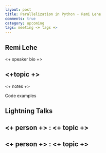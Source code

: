 ```yaml
---
layout: post
title: Parallelization in Python - Remi Lehe
comments: true
category: upcoming
tags: meeting <+ tags +>
---
```


## Remi Lehe

<+ speaker bio +> 

## <+topic +>

<+ notes +>

Code examples 

## Lightning Talks 

## <+ person +> : <+ topic +>

## <+ person +> : <+ topic +>
